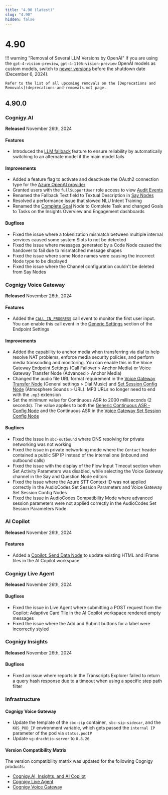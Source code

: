 ```yaml
---
title: "4.90 (latest)"
slug: "4.90"
hidden: false
---
```


# 4.90

!!! warning "Removal of Several LLM Versions by OpenAI"
    If you are using the `gpt-4-vision-preview`, `gpt-4-1106-vision-preview` OpenAI models as custom models, switch to [newer versions](../ai/empower/llms/model-support-by-feature.md) before the shutdown date (December 6, 2024).

    Refer to the list of all upcoming removals on the [Deprecations and Removals](deprecations-and-removals.md) page.

## 4.90.0

### Cognigy.AI

**Released** November 26th, 2024

#### Features

- Introduced the [LLM fallback](../ai/empower/llms/fallback.md) feature to ensure reliability by automatically switching to an alternate model if the main model fails

#### Improvements

- Added a feature flag to activate and deactivate the OAuth2 connection type for the [Azure OpenAI provider](../ai/empower/llms/providers/microsoft-azure-openai.md)
- Granted users with the `fullSupportUser` role access to view [Audit Events](../ai/administer/access/admin-center/audit-events.md)
- Renamed the Fallback Text field to Textual Description in [Say Nodes](../ai/build/node-reference/basic/say.md)
- Resolved a performance issue that slowed NLU Intent Training
- Renamed the [Complete Goal](../ai/build/node-reference/analytics/complete-task.md) Node to Complete Task and changed Goals to Tasks on the Insights Overview and Engagement dashboards

#### Bugfixes

- Fixed the issue where a tokenization mismatch between multiple internal services caused some system Slots to not be detected
- Fixed the issue where messages generated by a Code Node caused the handover to fail due to mismatched message shapes
- Fixed the issue where some Node names were causing the incorrect Node type to be displayed
- Fixed the issue where the Channel configuration couldn't be deleted from Say Nodes

### Cognigy Voice Gateway

**Released** November 26th, 2024

#### Features

- Added the [`CALL_IN_PROGRESS`](../voice-gateway/references/events/CALL_IN_PROGRESS.md) call event to monitor the first user input. You can enable this call event in the [Generic Settings](../ai/deploy/endpoint-reference/voice-gateway.md#generic-settings) section of the Endpoint Settings

#### Improvements

- Added the capability to anchor media when transferring via dial to help resolve NAT problems, enforce media security policies, and perform media transcoding and monitoring. You can enable this in the Voice Gateway Endpoint Settings (Call Failover > Anchor Media) or Voice Gateway Transfer Node (Advanced > Anchor Media)
- Changed the audio file URL format requirement in the [Voice Gateway Transfer Node](../ai/build/node-reference/voice/voice-gateway/transfer.md) (General settings > Dial Music) and [Set Session Config Node](../ai/build/node-reference/voice/voice-gateway/parameter-details.md#atmosphere-sounds) (Atmosphere Sounds > URL). MP3 URLs no longer need to end with the `.mp3` extension
- Set the minimum value for Continuous ASR to 2000 milliseconds (2 seconds). The value applies to both the [Generic Continuous ASR - Config Node](../ai/build/node-reference/voice/generic/continuous-asr-config.md) and the Continuous ASR in the [Voice Gateway Set Session Config Node](../ai/build/node-reference/voice/voice-gateway/set-session-config.md)

#### Bugfixes

- Fixed the issue in `sbc-outbound` where DNS resolving for private networking was not working
- Fixed the issue in private networking mode where the `Contact` header contained a public SIP IP instead of the internal one (inbound and outbound calls)
- Fixed the issue with the display of the Flow Input Timeout section when Set Activity Parameters was disabled, while selecting the Voice Gateway channel in the Say and Question Node editors
- Fixed the issue where the Azure STT Context ID was not applied correctly in the AudioCodes Set Session Parameters and Voice Gateway Set Session Config Nodes
- Fixed the issue in AudioCodes Compatibility Mode where advanced session parameters were not applied correctly in the AudioCodes Set Session Parameters Node

### AI Copilot

**Released** November 26th, 2024

#### Features

- Added a [Copilot: Send Data Node](../ai/build/node-reference/ai-copilot/send-data.md) to update existing HTML and IFrame tiles in the AI Copilot workspace

### Cognigy Live Agent

**Released** November 26th, 2024

#### Bugfixes

- Fixed the issue in Live Agent where submitting a POST request from the Copilot: Adaptive Card Tile in the AI Copilot workspace rendered empty messages
- Fixed the issue where the Add and Submit buttons for a label were incorrectly styled

### Cognigy Insights

**Released** November 26th, 2024

#### Bugfixes

- Fixed an issue where reports in the Transcripts Explorer failed to return a query hash response due to a timeout when using a specific step path filter

### Infrastructure

#### Cognigy Voice Gateway

- Update the template of the `sbc-sip` container,` sbc-sip-sidecar`, and the `K8S_POD_IP` environment variable, which gets passed the `internal IP` parameter of the pod via `status.podIP`
- Update `vg-drachtio-server` to `0.8.26`

#### Version Compatibility Matrix

The version compatibility matrix was updated for the following Cognigy products:

- [Cognigy.AI, Insights, and AI Copilot](../ai/installation/version-compatibility-matrix.md)
- [Cognigy Live Agent](../live-agent/installation/deployment/version-compatibility-matrix.md)
- [Cognigy Voice Gateway](../voice-gateway/installation/version-compatibility-matrix.md)